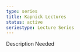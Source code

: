 ```yaml
---
type: series
title: Kapnick Lectures
status: active
seriestype: Lecture Series
---
```

Description Needed